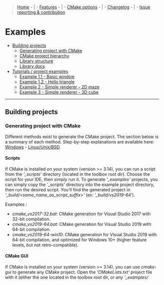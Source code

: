 > [Home](../README.md) - | - [Features](../FEATURES.md) - | - [CMake options](../OPTIONS.md) - | - [Changelog](../CHANGELOG.md) - | - [Issue reporting &amp; contribution](../CONTRIBUTING.md)

# Examples

* [Building projects](#building-projects)
    * [Generating project with CMake](#generating-project-with-cmake)
    * [CMake project hierarchy](#cmake-project-hierarchy)
    * [Library structure](#library-structure)
    * [Library docs](#library-docs)
* [Tutorials / project examples](#tutorials--project-examples)
    * [Example 1.1 - Basic window](#example-11---basic-window)
    * [Example 1.2 - Hello triangle](#example-12---hello-triangle)
    * [Example 2 - Simple renderer - 2D maze](#example-2---simple-renderer---2d-maze)
    * [Example 3 - Simple renderer - 3D cube](#example-3---simple-renderer---3d-cube)

---

## Building projects

### Generating project with CMake

Different methods exist to generate the CMake project. The section below is a summary of each method.
Step-by-step explanations are available here: [Windows](./build_steps_windows.txt) - [Linux/Unix/BSD](./build_steps_linux.txt).

#### Scripts

If CMake is installed on your system (version >= 3.14), you can run a script from the *'_scripts'* directory (located in the toolbox root dir).
Choose the script for your IDE, then simply run it. To generate *'_examples'* projects,
you can simply copy the *'_scripts'* directory into the example project directory, then run the desired script.
You'll find the generated project in *'_build/<same_name_as_script_suffix>'* (ex: *'_build/vs2019-64'*).

Examples :
* *cmake_vs2017-32.bat*: CMake generation for Visual Studio 2017 with 32-bit compilation.
* *cmake_vs2019-64.bat*: CMake generation for Visual Studio 2019 with 64-bit compilation.
* *cmake_vs2019-64-win10*: CMake generation for Visual Studio 2019 with 64-bit compilation, and optimized for Windows 10+ (higher feature levels, but not retro-compatible).

#### CMake GUI

If CMake is installed on your system (version >= 3.14), you can use *cmake-gui* to generate any CMake project.
Open the *'CMakeLists.txt'* project file with it (either the one located in the toolbox root dir, or any *'_examples/<title>/CMakeLists.txt'*).
Then set some CMake options (if you don't want the default values). See [list of CMake options](../OPTIONS.md).

Use the *Configure* button to create the project cache for a specific IDE (don't forget to set the "Optional platform" with the target architecture: 32/64-bit/ARM).
The *Generate* button then creates the project files for the selected IDE.
Finally, click the *Open project* button.

#### CMake-compatible IDE

Some IDEs/editors (VSCode, CLion...) can directly open *'CMakeLists.txt'* files as projects.
Set the appropriate [CMake options](../OPTIONS.md) in them (if you don't want the default values).


### CMake project hierarchy

The Pandora Toolbox project has its own CMake framework (called CWork), to make CMake management a lot easier.
This framework can also be used (or not) for parent projects with Pandora libs as dependencies.
[Various CMake options](../OPTIONS.md) are available for the Pandora libs (and for parent projects using CWork too).

Different approaches can be used to include the Pandora libs:
* Open the root *'CMakeLists.txt'* (located in the root directory of the toolbox) as a project solution.
  Compile it and install it locally, then include the locally installed libs in your own project.
  This may look like the best approach, but it's not convenient at all for open projects with online CIs and many contributors.
* Use the CWork framework for [your own project](./cmake/project.txt) too, and directly include the Pandora libs
  (either as [internal libs in the same solution](./cmake/direct_solution.txt), or preferably [as sub-solution libs](./cmake/parent_solution.txt) in a git submodule).
  All the CWork functions/macros that can be used are located and documented in *'_cmake/cwork.cmake'*. Other CWork files contain internal mechanics.
  Note that extra module finders can be added in *'_cmake/modules'* to access external libraries (such as SDL, Qt, Nuklear...).
* Create an intermediate "sub-solution" CMake file with CWork (to include Pandora libs as internal libs), then add it as a subdirectory in your own CMake project.
  See the root toolbox *'CMakeLists.txt'* [file](../CMakeLists.txt) as an inspiration for your intermediate file (or use it, to include all libs).


### Library structure

Each Pandora library and example is structured the same way :
|  directory  |            content            |
|-------------|-------------------------------|
| include     | source code headers (*.h): those are the files to include in your project (they also contain docs/comments). |
| src         | source code implementation (*.cpp): private implementation of classes/modules exposed in *'include'*.|
| test        | unit tests for each testable class/module exposed in *'include'*.                                    |
| tools       | debugging tools, advanced test utilities or other related apps.                                      |
| shaders     | source code of shaders (*.hlsl/.vert/.frag): API-specific shaders for rendering (in examples).       |
| resources   | resource files: textures, sprites, icons, cursors... (in examples)                                   |

For each feature exposed in *'include'*, [check development status and compatibility here](../FEATURES.md).

Note: resource files are copied into the build directory at generation, and refreshed after each compilation.
If no compilation occurs (no C++ source changed), resources won't be refreshed!
To test resource files after changing them, you may need to change a C++ file (adding then removing a space does the trick).

Some common resources are shared by all libraries. They're located in the Pandora toolbox root directory :
|  directory  |            content            |
|-------------|-------------------------------|
| _cmake      | CWork files (CMake framework) + CMake module finders                                                 |
| _scripts    | Scripts for easy CMake project generation (per IDE and platform).                                    |
| _libs       | external libraries: submodules (ex: gtest) and libraries downloaded by CMake modules (glm, dxtk...). |
| _img        | images, icons and other resources: used for unit tests, tools, and readme files.                     |


### Library docs

![Code comments](./_img/project_docs.png)

Each feature is documented in the source code headers in the *'include'* directory of each library.
To discover the possibilities of a specific feature, the simplest approach is to take a look at the comments present in the header file.
It also provides a quick overview of the available methods, and also remarks/advices on how to use them efficiently.
However, this approach can be complex when you're not sure about which feature file to use.

It's useful to have a global reference to search for features.
For that purpose, docs can be generated in the form of web pages.
To generate docs:
* Doxygen must be installed on your system (it's available for free on most platforms).
* The Doxygen executable must be referenced in the PATH environment variable.
* When generating the project, the CWORK_DOCS cmake option must be ON (default: OFF).
* This option will create special targets in the IDE project, called <lib_name>.docs.
* Compiling those targets will generate the web pages (*'_docs/index.html'* in each lib).


---

## Tutorials / project examples

A few examples and tutorials are available, to learn how to create simple windows and renderers with the Pandora libs.
Some of them can also be used as boilerplate projects.

After [generating a project with CMake](#generating-project-with-cmake) (by copying *'_scripts'* or using GUI/IDE), the project can be open.
Before building anything, select the example project as active startup target:

![Select startup project](./_img/project_start.png)

The project can then be built, executed and debugged. Note that additional [CMake options](../OPTIONS.md) can be set.


### Example 1.1 - Basic window

![Example 1.1](./_img/01_base_window.png)

> [Tutorial 1.1](./01-1_base_window/README.md) - | - [Project files](./01-1_base_window)

A simple window, with homothety (when resized), a custom icon and cursor, and a background color that changes on click.
Good entry point to understand the window and event system.


### Example 1.2 - Hello triangle

![Example 1.2](./_img/01-2_hello_triangle.png)

> [Project files](./01-2_hello_triangle)

A fixed-size window containing a colored triangle (with color change on click).
Simple project to learn how to use a rendering pipeline, basic shaders, and vertex data.


### Example 2 - Simple renderer - 2D maze

![Example 02](./_img/02_simple_renderer_2D_maze.png)

> [Project files](./02_simple_renderer_2D_maze)

Basic 2D renderer, using a tileset to display a generated maze.
The window features 2D rectangles and sprites, and simple keyboard management (to allow the user to play).

Shader management in this example is as simple as it gets: a single group of 2D shaders that never change.
To simplify the project, no shader pre-compilation is configured (see example 3 for that).

The target *'deploy_shaders'* must be "built" at least once to be able to launch the game.
To test shaders after modifying them, you can also call the target *'deploy_shaders'*.


### Example 3 - Simple renderer - 3D cube

![Example03](./_img/03_simple_renderer_3D_cube.jpg)

> [Project files](./03_simple_renderer_3D_cube)

Simple 3D renderer, with a third-person camera view rotating around a wooden crate on mouse click.
The window features mouse capture, simple geometry, sprites (title/commands), depth testing, fixed lights, anti-aliasing, and a simple material management system.

Note: shaders are included as raw text files. Unfortunately, most IDEs fail at properly detecting shader models and types.
To avoid errors, shader management is disabled in the *'CMakeLists.txt'* file, with the line:

> set_source_files_properties(${_shaderFile} PROPERTIES VS_TOOL_OVERRIDE "None")

This line can be commented (*'#'*) to allow shader debugging/compilation.
However, the shader type and model will need to be configured in the IDE properties of EACH shader file.
They'll also need to be reconfigured everytime the project is regenerated (when the CMake file changes).

To test shaders after modifying them, you can call the target *'build_shaders'* / *'deploy_shaders'*.
Note that recompiling the C++ project after a modification will automatically trigger a call to the available target.
The available target depends on the option **CWORK_SHADER_COMPILERS** (set at the top of the CMake file):
* **ON**: enable shader compilation at runtime. Shader sources are only deployed (target *'deploy_shaders'*) and will be compiled during execution.
    This is the default value, because it doesn't require Python and makes things easier during development.
* **OFF**: disable compilation at runtime. Shader sources are pre-compiled (target *'build_shaders'*) and will just be read during execution.
    This is the best choice for production builds, but it requires Python 3.4+ and will fail if any of the shaders is invalid.

---

[Go to TOP](#examples)

